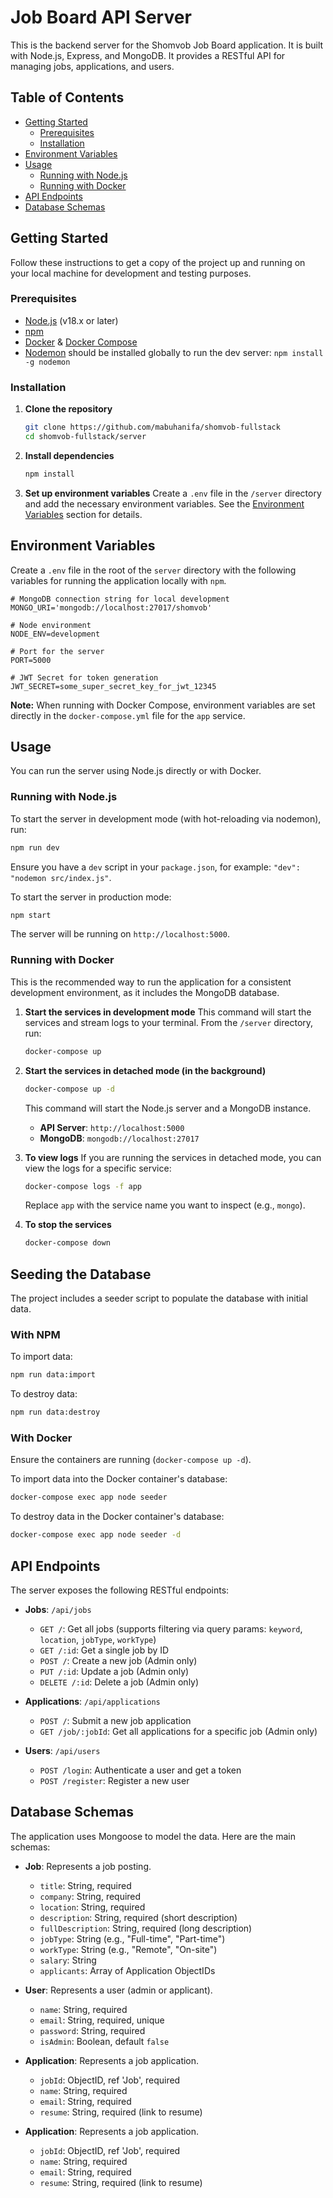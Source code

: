 # Job Board API Server

This is the backend server for the Shomvob Job Board application. It is built with Node.js, Express, and MongoDB. It provides a RESTful API for managing jobs, applications, and users.

## Table of Contents

- [Getting Started](#getting-started)
  - [Prerequisites](#prerequisites)
  - [Installation](#installation)
- [Environment Variables](#environment-variables)
- [Usage](#usage)
  - [Running with Node.js](#running-with-nodejs)
  - [Running with Docker](#running-with-docker)
- [API Endpoints](#api-endpoints)
- [Database Schemas](#database-schemas)

## Getting Started

Follow these instructions to get a copy of the project up and running on your local machine for development and testing purposes.

### Prerequisites

- [Node.js](https://nodejs.org/) (v18.x or later)
- [npm](https://www.npmjs.com/)
- [Docker](https://www.docker.com/) & [Docker Compose](https://docs.docker.com/compose/)
- [Nodemon](https://www.npmjs.com/package/nodemon) should be installed globally to run the dev server: `npm install -g nodemon`

### Installation

1.  **Clone the repository**

    ```sh
    git clone https://github.com/mabuhanifa/shomvob-fullstack
    cd shomvob-fullstack/server
    ```

2.  **Install dependencies**

    ```sh
    npm install
    ```

3.  **Set up environment variables**
    Create a `.env` file in the `/server` directory and add the necessary environment variables. See the [Environment Variables](#environment-variables) section for details.

## Environment Variables

Create a `.env` file in the root of the `server` directory with the following variables for running the application locally with `npm`.

```properties
# MongoDB connection string for local development
MONGO_URI='mongodb://localhost:27017/shomvob'

# Node environment
NODE_ENV=development

# Port for the server
PORT=5000

# JWT Secret for token generation
JWT_SECRET=some_super_secret_key_for_jwt_12345
```

**Note:** When running with Docker Compose, environment variables are set directly in the `docker-compose.yml` file for the `app` service.

## Usage

You can run the server using Node.js directly or with Docker.

### Running with Node.js

To start the server in development mode (with hot-reloading via nodemon), run:

```sh
npm run dev
```

Ensure you have a `dev` script in your `package.json`, for example: `"dev": "nodemon src/index.js"`.

To start the server in production mode:

```sh
npm start
```

The server will be running on `http://localhost:5000`.

### Running with Docker

This is the recommended way to run the application for a consistent development environment, as it includes the MongoDB database.

1.  **Start the services in development mode**
    This command will start the services and stream logs to your terminal.
    From the `/server` directory, run:

    ```sh
    docker-compose up
    ```

2.  **Start the services in detached mode (in the background)**

    ```sh
    docker-compose up -d
    ```

    This command will start the Node.js server and a MongoDB instance.

    - **API Server**: `http://localhost:5000`
    - **MongoDB**: `mongodb://localhost:27017`

3.  **To view logs**
    If you are running the services in detached mode, you can view the logs for a specific service:

    ```sh
    docker-compose logs -f app
    ```

    Replace `app` with the service name you want to inspect (e.g., `mongo`).

4.  **To stop the services**
    ```sh
    docker-compose down
    ```

## Seeding the Database

The project includes a seeder script to populate the database with initial data.

### With NPM

To import data:

```sh
npm run data:import
```

To destroy data:

```sh
npm run data:destroy
```

### With Docker

Ensure the containers are running (`docker-compose up -d`).

To import data into the Docker container's database:

```sh
docker-compose exec app node seeder
```

To destroy data in the Docker container's database:

```sh
docker-compose exec app node seeder -d
```

## API Endpoints

The server exposes the following RESTful endpoints:

- **Jobs**: `/api/jobs`

  - `GET /`: Get all jobs (supports filtering via query params: `keyword`, `location`, `jobType`, `workType`)
  - `GET /:id`: Get a single job by ID
  - `POST /`: Create a new job (Admin only)
  - `PUT /:id`: Update a job (Admin only)
  - `DELETE /:id`: Delete a job (Admin only)

- **Applications**: `/api/applications`

  - `POST /`: Submit a new job application
  - `GET /job/:jobId`: Get all applications for a specific job (Admin only)

- **Users**: `/api/users`
  - `POST /login`: Authenticate a user and get a token
  - `POST /register`: Register a new user

## Database Schemas

The application uses Mongoose to model the data. Here are the main schemas:

- **Job**: Represents a job posting.

  - `title`: String, required
  - `company`: String, required
  - `location`: String, required
  - `description`: String, required (short description)
  - `fullDescription`: String, required (long description)
  - `jobType`: String (e.g., "Full-time", "Part-time")
  - `workType`: String (e.g., "Remote", "On-site")
  - `salary`: String
  - `applicants`: Array of Application ObjectIDs

- **User**: Represents a user (admin or applicant).

  - `name`: String, required
  - `email`: String, required, unique
  - `password`: String, required
  - `isAdmin`: Boolean, default `false`

- **Application**: Represents a job application.
  - `jobId`: ObjectID, ref 'Job', required
  - `name`: String, required
  - `email`: String, required
  - `resume`: String, required (link to resume)
- **Application**: Represents a job application.
  - `jobId`: ObjectID, ref 'Job', required
  - `name`: String, required
  - `email`: String, required
  - `resume`: String, required (link to resume)
